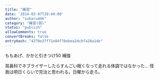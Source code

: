 ```yaml
---
title: "練習"
date: '2014-03-07T20:40:00'
author: "subaru44k"
category: "練習(弱)"
status: "publish"
allowComments: true
convertBreaks: false
entryHash: "4270e37f71e84f78ebea24cbfa28a1de"
---
```

ももあげ、かかと引きつけ50
補強

耳鼻科でネブライザーしたらすんごい眠くなって走れる体調ではなかった…
怪我は明日くらいで完治と思われる。日曜から走ろ。
